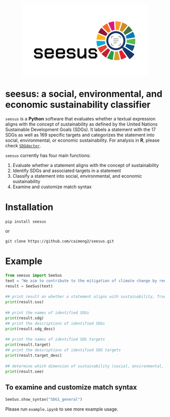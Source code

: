 <p align="center">
  <img src="docs/logo.jpg" width="400"/>
</p>

# seesus: a social, environmental, and economic sustainability classifier

`seesus` is a **Python** software that evaluates whether a textual expression aligns with the concept of sustainability as defined by the United Nations Sustainable Development Goals (SDGs). It labels a statement with the 17 SDGs as well as 169 specific targets and categorizes the statement into social, environmental, or economic sustainability. For analysis in **R**, please check <a href="https://github.com/Yingjie4Science/SDGdetector" target="_blank">`SDGdector`</a>.

`seesus` currently has four main functions:

1. Evaluate whether a statement aligns with the concept of sustainability
2. Identify SDGs and associated targets in a statement
3. Classify a statement into social, environmental, and economic sustainability
4. Examine and customize match syntax

# Installation

`pip install seesus`

or

`git clone https://github.com/caimeng2/seesus.git`

# Example

```python
from seesus import SeeSus
text = "We aim to contribute to the mitigation of climate change by reducing carbon emissions in the city."
result = SeeSus(text)

## print result on whether a statement aligns with sustainability, True or False
print(result.sus)

## print the names of identified SDGs
print(result.sdg)
## print the descriptions of identified SDGs
print(result.sdg_desc)

## print the names of identified SDG targets
print(result.target)
## print the descriptions of identified SDG targets
print(result.target_desc)

## determine which dimension of sustainability (social, environmental, or economic) a statement belongs to
print(result.see)
```

## To examine and customize match syntax
```python
SeeSus.show_syntax("SDG1_general")
```

Please run `example.ipynb` to see more example usage.
